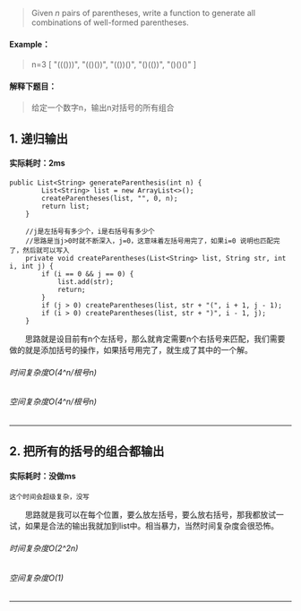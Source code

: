 > Given *n* pairs of parentheses, write a function to generate all combinations of well-formed parentheses.
#### Example：
> n=3
[
  "((()))",
  "(()())",
  "(())()",
  "()(())",
  "()()()"
]
#### 解释下题目：
> 给定一个数字n，输出n对括号的所有组合


## 1. 递归输出
#### 实际耗时：2ms
```
public List<String> generateParenthesis(int n) {
        List<String> list = new ArrayList<>();
        createParentheses(list, "", 0, n);
        return list;
    }

    //j是左括号有多少个，i是右括号有多少个
    //思路是当j>0时就不断深入，j=0，这意味着左括号用完了，如果i=0 说明也匹配完了，然后就可以写入
    private void createParentheses(List<String> list, String str, int i, int j) {
        if (i == 0 && j == 0) {
            list.add(str);
            return;
        }
        if (j > 0) createParentheses(list, str + "(", i + 1, j - 1);
        if (i > 0) createParentheses(list, str + ")", i - 1, j);
    }
```
&emsp;&emsp;思路就是设目前有n个左括号，那么就肯定需要n个右括号来匹配，我们需要做的就是添加括号的操作，如果括号用完了，就生成了其中的一个解。
###### 时间复杂度O(4^n/根号n) 
###### 空间复杂度O(4^n/根号n)
---------
## 2. 把所有的括号的组合都输出
#### 实际耗时：没做ms
```
这个时间会超级复杂，没写
```
&emsp;&emsp;思路就是我可以在每个位置，要么放左括号，要么放右括号，那我都放试一试，如果是合法的输出我就加到list中。相当暴力，当然时间复杂度会很恐怖。
###### 时间复杂度O(2^2n)
###### 空间复杂度O(1)
---------
